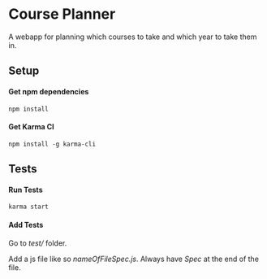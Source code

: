 Course Planner
=============
A webapp for planning which courses to take and which year to take them in.


## Setup

#### Get npm dependencies

    npm install

#### Get Karma CI

    npm install -g karma-cli


## Tests

#### Run Tests

    karma start

#### Add Tests

Go to *test/* folder.

Add a js file like so *nameOfFileSpec.js*. Always have *Spec* at the end of the file.







